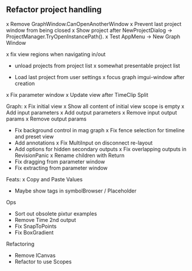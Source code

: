 ﻿## Refactor project handling 

x Remove GraphWindow.CanOpenAnotherWindow
x Prevent last project window from being closed
x Show project after NewProjectDialog -> ProjectManager.TryOpenInstancePath().
x Test AppMenu -> New Graph Window

x fix view regions when navigating in/out
- unload projects from project list
x somewhat presentable project list

- Load last project from user settings
x focus graph imgui-window after creation

x Fix parameter window
x Update view after TimeClip Split

Graph:
x Fix initial view 
x Show all content of initial view scope is empty
x Add input parameters
x Add output parameters
x Remove input output params
x Remove output params
- Fix background control in mag graph
x Fix fence selection for timeline and preset view
- Add annotations
x Fix MultiInput on disconnect re-layout
- Add options for hidden secondary outputs
x Fix overlapping outputs in RevisionPanic
x Rename children with Return
- Fix dragging from parameter window
- Fix extracting from parameter window

Feats:
x Copy and Paste Values
- Maybe show tags in symbolBrowser / Placeholder

Ops
- Sort out obsolete pixtur examples
- Remove Time 2nd output
- Fix SnapToPoints
- Fix BoxGradient

Refactoring
- Remove ICanvas
- Refactor to use Scopes